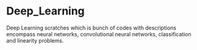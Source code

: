 # Deep_Learning
Deep Learning scratches which is bunch of codes with descriptions encompass neural networks, convolutional neural networks, classification and linearity problems.

